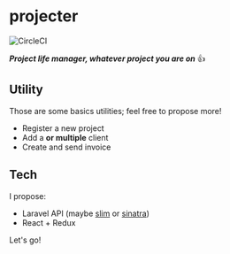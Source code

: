 # projecter 
![CircleCI](https://circleci.com/gh/Alexandrehebertvincent/projecter.svg?style=shield)

***Project life manager, whatever project you are on*** 👍

## Utility
Those are some basics utilities; feel free to propose more!
* Register a new project
* Add a **or multiple** client
* Create and send invoice

## Tech
I propose:
* Laravel API (maybe [slim](https://www.slimframework.com/) or [sinatra](http://www.sinatrarb.com/))
* React + Redux

Let's go!
